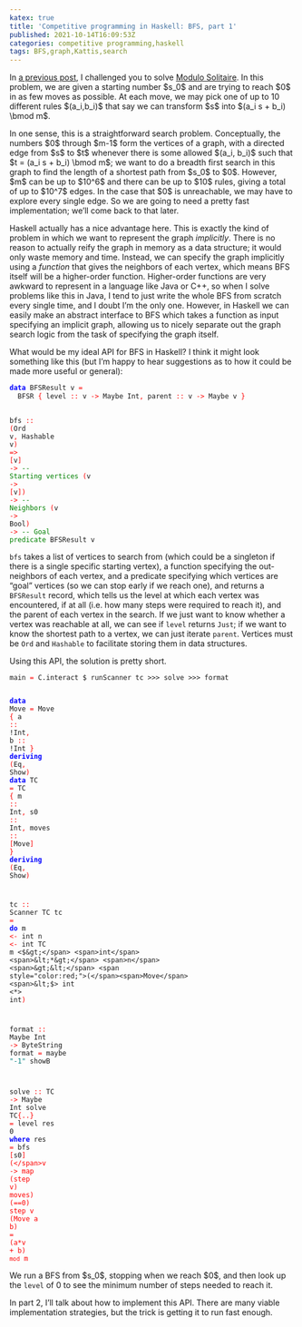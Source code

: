 ```yaml
---
katex: true
title: 'Competitive programming in Haskell: BFS, part 1'
published: 2021-10-14T16:09:53Z
categories: competitive programming,haskell
tags: BFS,graph,Kattis,search
---
```


<p>In <a href="https://byorgey.github.io/blog/posts/2021/09/09/competitive-programming-in-haskell-kadanes-algorithm.html">a previous post</a>, I challenged you to solve <a href="https://open.kattis.com/problems/modulosolitaire">Modulo Solitaire</a>. In this problem, we are given a starting number $s_0$ and are trying to reach $0$ in as few moves as possible. At each move, we may pick one of up to 10 different rules $(a_i,b_i)$ that say we can transform $s$ into $(a_i s + b_i) \bmod m$.</p>
<p>In one sense, this is a straightforward search problem. Conceptually, the numbers $0$ through $m-1$ form the vertices of a graph, with a directed edge from $s$ to $t$ whenever there is some allowed $(a_i, b_i)$ such that $t = (a_i s + b_i) \bmod m$; we want to do a breadth first search in this graph to find the length of a shortest path from $s_0$ to $0$. However, $m$ can be up to $10^6$ and there can be up to $10$ rules, giving a total of up to $10^7$ edges. In the case that $0$ is unreachable, we may have to explore every single edge. So we are going to need a pretty fast implementation; we’ll come back to that later.</p>
<p>Haskell actually has a nice advantage here. This is exactly the kind of problem in which we want to represent the graph <em>implicitly</em>. There is no reason to actually reify the graph in memory as a data structure; it would only waste memory and time. Instead, we can specify the graph implicitly using a <em>function</em> that gives the neighbors of each vertex, which means BFS itself will be a higher-order function. Higher-order functions are very awkward to represent in a language like Java or C++, so when I solve problems like this in Java, I tend to just write the whole BFS from scratch every single time, and I doubt I’m the only one. However, in Haskell we can easily make an abstract interface to BFS which takes a function as input specifying an implicit graph, allowing us to nicely separate out the graph search logic from the task of specifying the graph itself.</p>
<p>What would be my ideal API for BFS in Haskell? I think it might look something like this (but I’m happy to hear suggestions as to how it could be made more useful or general):</p>
<pre class="sourceCode haskell"><code class="sourceCode haskell"><span style="color:blue;font-weight:bold;">data</span> <span>BFSResult</span> <span>v</span> <span style="color:red;">=</span>
  <span>BFSR</span> <span style="color:red;">{</span> <span>level</span> <span style="color:red;">::</span> <span>v</span> <span style="color:red;">-&gt;</span> <span>Maybe</span> <span>Int</span><span style="color:red;">,</span> <span>parent</span> <span style="color:red;">::</span> <span>v</span> <span style="color:red;">-&gt;</span> <span>Maybe</span> <span>v</span> <span style="color:red;">}</span>

<span>bfs</span> <span style="color:red;">::</span>
  <span style="color:red;">(</span><span>Ord</span> <span>v</span><span style="color:red;">,</span> <span>Hashable</span> <span>v</span><span style="color:red;">)</span> <span style="color:red;">=&gt;</span>
  <span style="color:red;">[</span><span>v</span><span style="color:red;">]</span> <span style="color:red;">-&gt;</span>                      <span style="color:green;">-- Starting vertices</span>
  <span style="color:red;">(</span><span>v</span> <span style="color:red;">-&gt;</span> <span style="color:red;">[</span><span>v</span><span style="color:red;">]</span><span style="color:red;">)</span> <span style="color:red;">-&gt;</span>               <span style="color:green;">-- Neighbors</span>
  <span style="color:red;">(</span><span>v</span> <span style="color:red;">-&gt;</span> <span>Bool</span><span style="color:red;">)</span> <span style="color:red;">-&gt;</span>              <span style="color:green;">-- Goal predicate</span>
  <span>BFSResult</span> <span>v</span></code></pre>
<p><code>bfs</code> takes a list of vertices to search from (which could be a singleton if there is a single specific starting vertex), a function specifying the out-neighbors of each vertex, and a predicate specifying which vertices are “goal” vertices (so we can stop early if we reach one), and returns a <code>BFSResult</code> record, which tells us the level at which each vertex was encountered, if at all (i.e. how many steps were required to reach it), and the parent of each vertex in the search. If we just want to know whether a vertex was reachable at all, we can see if <code>level</code> returns <code>Just</code>; if we want to know the shortest path to a vertex, we can just iterate <code>parent</code>. Vertices must be <code>Ord</code> and <code>Hashable</code> to facilitate storing them in data structures.</p>
<p>Using this API, the solution is pretty short.</p>
<pre class="sourceCode haskell"><code class="sourceCode haskell"><span>main</span> <span style="color:red;">=</span> <span>C.interact</span> <span>$</span> <span>runScanner</span> <span>tc</span> <span>&gt;&gt;&gt;</span> <span>solve</span> <span>&gt;&gt;&gt;</span> <span>format</span>

<span style="color:blue;font-weight:bold;">data</span> <span>Move</span> <span style="color:red;">=</span> <span>Move</span> <span style="color:red;">{</span> <span>a</span> <span style="color:red;">::</span> <span>!</span><span>Int</span><span style="color:red;">,</span> <span>b</span> <span style="color:red;">::</span> <span>!</span><span>Int</span> <span style="color:red;">}</span> <span style="color:blue;font-weight:bold;">deriving</span> <span style="color:red;">(</span><span>Eq</span><span style="color:red;">,</span> <span>Show</span><span style="color:red;">)</span>
<span style="color:blue;font-weight:bold;">data</span> <span>TC</span> <span style="color:red;">=</span> <span>TC</span> <span style="color:red;">{</span> <span>m</span> <span style="color:red;">::</span> <span>Int</span><span style="color:red;">,</span> <span>s0</span> <span style="color:red;">::</span> <span>Int</span><span style="color:red;">,</span> <span>moves</span> <span style="color:red;">::</span> <span style="color:red;">[</span><span>Move</span><span style="color:red;">]</span> <span style="color:red;">}</span> <span style="color:blue;font-weight:bold;">deriving</span> <span style="color:red;">(</span><span>Eq</span><span style="color:red;">,</span> <span>Show</span><span style="color:red;">)</span>

<span>tc</span> <span style="color:red;">::</span> <span>Scanner</span> <span>TC</span>
<span>tc</span> <span style="color:red;">=</span> <span style="color:blue;font-weight:bold;">do</span>
  <span>m</span> <span style="color:red;">&lt;-</span> <span>int</span>
  <span>n</span> <span style="color:red;">&lt;-</span> <span>int</span>
  <span>TC</span> <span>m</span> <span>&lt;$&gt;</span> <span>int</span> <span>&lt;*&gt;</span> <span>n</span> <span>&gt;&lt;</span> <span style="color:red;">(</span><span>Move</span> <span>&lt;$&gt;</span> <span>int</span> <span>&lt;*&gt;</span> <span>int</span><span style="color:red;">)</span>

<span>format</span> <span style="color:red;">::</span> <span>Maybe</span> <span>Int</span> <span style="color:red;">-&gt;</span> <span>ByteString</span>
<span>format</span> <span style="color:red;">=</span> <span>maybe</span> <span style="color:teal;">"-1"</span> <span>showB</span>

<span>solve</span> <span style="color:red;">::</span> <span>TC</span> <span style="color:red;">-&gt;</span> <span>Maybe</span> <span>Int</span>
<span>solve</span> <span>TC</span><span style="color:red;">{</span><span style="color:red;">..</span><span style="color:red;">}</span> <span style="color:red;">=</span> <span>level</span> <span>res</span> <span class="hs-num">0</span>
  <span style="color:blue;font-weight:bold;">where</span>
    <span>res</span> <span style="color:red;">=</span> <span>bfs</span> <span style="color:red;">[</span><span>s0</span><span style="color:red;">]</span> <span style="color:red;">(</span><span style="color:red;">\</span><span>v</span> <span style="color:red;">-&gt;</span> <span>map</span> <span style="color:red;">(</span><span>step</span> <span>v</span><span style="color:red;">)</span> <span>moves</span><span style="color:red;">)</span> <span style="color:red;">(</span><span>==</span><span class="hs-num">0</span><span style="color:red;">)</span>
    <span>step</span> <span>v</span> <span style="color:red;">(</span><span>Move</span> <span>a</span> <span>b</span><span style="color:red;">)</span> <span style="color:red;">=</span> <span style="color:red;">(</span><span>a</span><span>*</span><span>v</span> <span>+</span> <span>b</span><span style="color:red;">)</span> <span>`mod`</span> <span>m</span></code></pre>
<p>We run a BFS from $s_0$, stopping when we reach $0$, and then look up the <code>level</code> of 0 to see the minimum number of steps needed to reach it.</p>
<p>In part 2, I’ll talk about how to implement this API. There are many viable implementation strategies, but the trick is getting it to run fast enough.</p>

